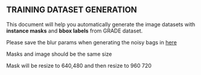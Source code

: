 ## TRAINING DATASET GENERATION

This document will help you automatically generate the image datasets with **instance masks** and **bbox labels** from GRADE dataset.


Please save the blur params when generating the noisy bags in [here](../preprocessing/config/bag_process.yaml#L72)

Masks and image should be the same size

Mask will be resize to 640,480 and then resize to 960 720